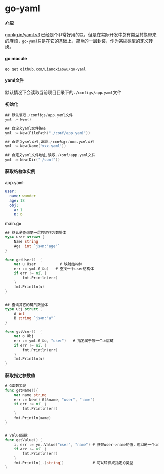 # go-yaml

#### 介绍
[gopkg.in/yaml.v3](https://pkg.go.dev/gopkg.in/yaml.v3#section-readme) 已经是个非常好用的包，但是在实际开发中总有类型转换带来的麻烦，`go-yaml`只是在它的基础上，简单的一层封装，作为某些类型的定义转换。

#### go module
```
go get github.com/Liangxiaowu/go-yaml
```


#### yaml文件
默认情况下会读取当前项目目录下的`./configs/app.yaml`文件

#### 初始化
```go
## 默认读取./configs/app.yaml文件
yml := New()

## 自定义yaml文件路径
yml := New(FilePath("./conf/app.yaml"))

## 自定义yaml文件,读取./configs/xxx.yaml文件
yml := New(Name("xxx.yaml"))

## 自定义yaml文件地址,读取./conf/app.yaml文件
yml := New(Dir("./conf"))
```
#### 获取结构体实例
app.yaml:
```yaml
user:
  name: wunder
  age: 18
  obj:
    a: 1
    b: b

```
main.go
```go
## 默认是查询第一层的键作为数据体
type User struct {
    Name string
    Age  int `json:"age"`
}

func getUser()  {
    var u User           # 映射结构体
    err := yml.G(&u)   # 查找一个user结构体
    if err != nil {
        fmt.Println(err)
    }
    fmt.Println(u)
}


## 查询其它的键的数据体
type Obj struct {
    A int
    B string `json:"a"`
}

func getUser()  {
    var o Obj                    
    err := yml.G(&o, "user")   # 指定属于哪一个上层键
    if err != nil {
        fmt.Println(err)
    }
    fmt.Println(u)
}
```

#### 获取指定参数值
```go
# G函数实现
func getName(){
    var name string
    err := New().G(&name, "user", "name")
    if err != nil {
        fmt.Println(err)
    }
    fmt.Println(name)
}


# Value函数
func getValue() {
    i, err := yml.Value("user", "name") # 获取user->name的值，返回是一个interface{}类型
    if err != nil {
        fmt.Println(err)
    }
    fmt.Println(i.(string))             # 可以转换成指定的类型
}
```
